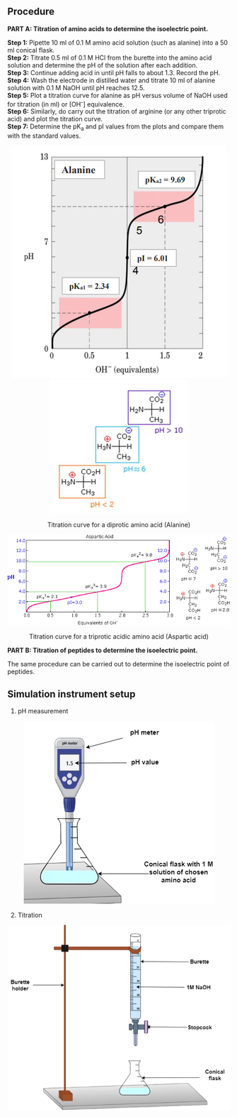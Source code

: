 ## Procedure
**PART A: Titration of amino acids to determine the isoelectric point.**

**Step 1:** Pipette 10 ml of 0.1 M amino acid solution (such as alanine) into a 50 ml conical flask.  
**Step 2:** Titrate 0.5 ml of 0.1 M HCl from the burette into the amino acid solution and determine the pH of the solution after each addition.  
**Step 3:** Continue adding acid in until pH falls to about 1.3. Record the pH.  
**Step 4:** Wash the electrode in distilled water and titrate 10 ml of alanine solution with 0.1 M NaOH until pH reaches 12.5.  
**Step 5:** Plot a titration curve for alanine as pH versus volume of NaOH used for titration (in ml) or [OH<sup>-</sup>] equivalence.  
**Step 6:** Similarly, do carry out the titration of arginine (or any other triprotic acid) and plot the titration curve.  
**Step 7:** Determine the pK<sub>a</sub> and pI values from the plots and compare them with the standard values.  

<div align="center">
<img src="images/fig8.png" class="img-fluid">
<img src="images/Fig8b.png" class="img-fluid">
<p>Titration curve for a diprotic amino acid (Alanine)</p>
</div>



<div align="center">
<img src="images/9a2.png" class="img-fluid">
<p>Titration curve for a triprotic acidic amino acid (Aspartic acid)</p>
</div>

**PART B: Titration of peptides to determine the isoelectric point.**

The same procedure can be carried out to determine the isoelectric point of peptides.







## Simulation instrument setup

1. pH measurement
<div align="center">
<img src="images/phmeter.png" class="img-fluid">
</div>

2. Titration
<div align="center">
<img src="images/burette.png" class="img-fluid">
</div>

